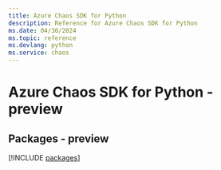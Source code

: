 ```yaml
---
title: Azure Chaos SDK for Python
description: Reference for Azure Chaos SDK for Python
ms.date: 04/30/2024
ms.topic: reference
ms.devlang: python
ms.service: chaos
---
```

# Azure Chaos SDK for Python - preview
## Packages - preview
[!INCLUDE [packages](chaos-index.md)]